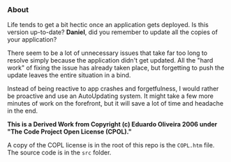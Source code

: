 ### About

Life tends to get a bit hectic once an application gets deployed.
Is this version up-to-date? **Daniel**, did you remember to update
all the copies of your application?

There seem to be a lot of unnecessary issues that take far too long
to resolve simply because the application didn't get updated. All the
"hard work" of fixing the issue has already taken place, but forgetting
to push the update leaves the entire situation in a bind.

Instead of being reactive to app crashes and forgetfulness, I would
rather be proactive and use an AutoUpdating system. It might take a
few more minutes of work on the forefront, but it will save a lot of
time and headache in the end.

__This is a Derived Work from Copyright (c) Eduardo Oliveira 2006 under
"The Code Project Open License (CPOL)."__

A copy of the COPL license is in the root of this repo
is the `COPL.htm` file. The source code is in the `src` folder.
